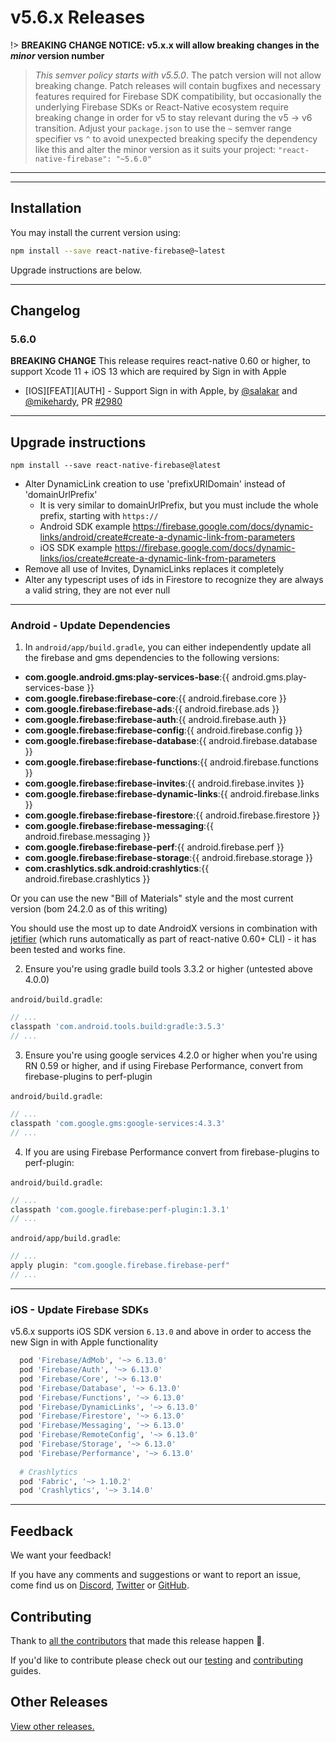 # v5.6.x Releases

!> **BREAKING CHANGE NOTICE: v5.x.x will allow breaking changes in the _minor_ version number**

> *This semver policy starts with v5.5.0*.  The patch version will not allow breaking change. Patch releases will contain bugfixes and necessary features required for Firebase SDK compatibility, but occasionally the underlying Firebase SDKs or React-Native ecosystem require breaking change in order for v5 to stay relevant during the v5 -> v6 transition. Adjust your `package.json` to use the `~` semver range specifier vs `^` to avoid unexpected breaking specify the dependency like this and alter the minor version as it suits your project: `"react-native-firebase": "~5.6.0"`

----


----

## Installation

You may install the current version using:

```bash
npm install --save react-native-firebase@~latest
```

Upgrade instructions are below.

----

## Changelog

### 5.6.0

**BREAKING CHANGE** This release requires react-native 0.60 or higher, to support Xcode 11 + iOS 13 which are required by Sign in with Apple

- [IOS][FEAT][AUTH] - Support Sign in with Apple, by [@salakar](https://github.com/salakar) and [@mikehardy](https://github.com/mikehardy), PR [#2980](https://github.com/invertase/react-native-firebase/pull/2980)

----

## Upgrade instructions

```shell
npm install --save react-native-firebase@latest
```

- Alter DynamicLink creation to use 'prefixURIDomain' instead of 'domainUrlPrefix'
  - It is very similar to domainUrlPrefix, but you must include the whole prefix, starting with `https://`
  - Android SDK example <https://firebase.google.com/docs/dynamic-links/android/create#create-a-dynamic-link-from-parameters>
  - iOS SDK example <https://firebase.google.com/docs/dynamic-links/ios/create#create-a-dynamic-link-from-parameters>
- Remove all use of Invites, DynamicLinks replaces it completely
- Alter any typescript uses of ids in Firestore to recognize they are always a valid string, they are not ever null

----

### Android - Update Dependencies

1) In `android/app/build.gradle`, you can either independently update all the firebase and gms dependencies to the following versions:

- **com.google.android.gms:play-services-base**:{{ android.gms.play-services-base }}
- **com.google.firebase:firebase-core**:{{ android.firebase.core }}
- **com.google.firebase:firebase-ads**:{{ android.firebase.ads }}
- **com.google.firebase:firebase-auth**:{{ android.firebase.auth }}
- **com.google.firebase:firebase-config**:{{ android.firebase.config }}
- **com.google.firebase:firebase-database**:{{ android.firebase.database }}
- **com.google.firebase:firebase-functions**:{{ android.firebase.functions }}
- **com.google.firebase:firebase-invites**:{{ android.firebase.invites }}
- **com.google.firebase:firebase-dynamic-links**:{{ android.firebase.links }}
- **com.google.firebase:firebase-firestore**:{{ android.firebase.firestore }}
- **com.google.firebase:firebase-messaging**:{{ android.firebase.messaging }}
- **com.google.firebase:firebase-perf**:{{ android.firebase.perf }}
- **com.google.firebase:firebase-storage**:{{ android.firebase.storage }}
- **com.crashlytics.sdk.android:crashlytics**:{{ android.firebase.crashlytics }}

Or you can use the new "Bill of Materials" style and the most current version (bom 24.2.0 as of this writing)

You should use the most up to date AndroidX versions in combination with [jetifier](https://github.com/mikehardy/jetifier) (which runs automatically as part of react-native 0.60+ CLI) - it has been tested and works fine.

2) Ensure you're using gradle build tools 3.3.2 or higher (untested above 4.0.0)

`android/build.gradle`:

```groovy
// ...
classpath 'com.android.tools.build:gradle:3.5.3'
// ...
```

3) Ensure you're using google services 4.2.0 or higher when you're using RN 0.59 or higher, and if using Firebase Performance, convert from firebase-plugins to perf-plugin

`android/build.gradle`:

```groovy
// ...
classpath 'com.google.gms:google-services:4.3.3'
// ...
```

4) If you are using Firebase Performance convert from firebase-plugins to perf-plugin:

`android/build.gradle`:

```groovy
// ...
classpath 'com.google.firebase:perf-plugin:1.3.1'
// ...
```

`android/app/build.gradle`:

```groovy
// ...
apply plugin: "com.google.firebase.firebase-perf"
// ...
```

----

### iOS - Update Firebase SDKs

v5.6.x supports iOS SDK version `6.13.0` and above in order to access the new Sign in with Apple functionality

```ruby
  pod 'Firebase/AdMob', '~> 6.13.0'
  pod 'Firebase/Auth', '~> 6.13.0'
  pod 'Firebase/Core', '~> 6.13.0'
  pod 'Firebase/Database', '~> 6.13.0'
  pod 'Firebase/Functions', '~> 6.13.0'
  pod 'Firebase/DynamicLinks', '~> 6.13.0'
  pod 'Firebase/Firestore', '~> 6.13.0'
  pod 'Firebase/Messaging', '~> 6.13.0'
  pod 'Firebase/RemoteConfig', '~> 6.13.0'
  pod 'Firebase/Storage', '~> 6.13.0'
  pod 'Firebase/Performance', '~> 6.13.0'
  
  # Crashlytics
  pod 'Fabric', '~> 1.10.2'
  pod 'Crashlytics', '~> 3.14.0'
```

----

## Feedback

We want your feedback!

If you have any comments and suggestions or want to report an issue, come find us on [Discord](https://discord.gg/C9aK28N), [Twitter](https://twitter.com/rnfirebase) or [GitHub](https://github.com/invertase/react-native-firebase).

## Contributing

Thank to [all the contributors](https://github.com/invertase/react-native-firebase/graphs/contributors?from=2019-01-01&to=2020-01-01&type=c) that made this release happen 💛.

If you'd like to contribute please check out our [testing](https://rnfirebase.io/docs/v5.x.x/testing) and [contributing](https://rnfirebase.io/docs/v5.x.x/contributing) guides.

## Other Releases

[View other releases.](/docs/v5.x.x/release-notes)
